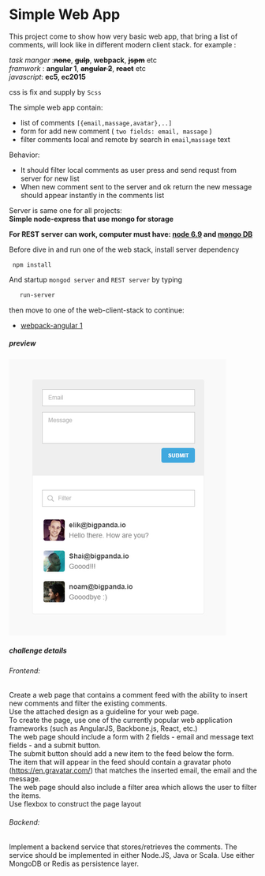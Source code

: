 # Simple Web App

This project come to show how very basic web app, that bring a list of comments,
 will look like in different modern client stack. for example :  
  
  _task manger_ :~~**none**~~, ~~**gulp**~~, **webpack**, ~~**jspm**~~ etc  
  _framwork_ : **angular 1**, ~~**angular 2**~~, ~~**react**~~ etc  
  _javascript_: **ec5, ec2015**   
  
 css is fix and supply by `Scss` 
  
  
The simple web app contain:
  * list of comments `[{email,massage,avatar},..]`
  * form for add new comment ( `two fields: email, massage` )
  * filter comments local and remote by search in  `email`,`massage` text

Behavior:
  * It should filter local comments as user press and send requst from server for new list  
  * When new comment sent to the server and ok return the new message should appear instantly in the comments list
   
Server is same one for all projects:  
**Simple node-express that use mongo for storage**

**For REST server can work, computer must have:
[node 6.9](https://nodejs.org/dist/v6.9.1/node-v6.9.1-x64.msi) and
[mongo DB](https://www.mongodb.com/download-center?jmp=docs&_ga=1.55067691.1845113226.1478469911#community)**

Before dive in and run one of the web stack, install server dependency 
```
 npm install
```

And startup `mongod server` and  `REST server` by typing    
```cmd
   run-server
```

then move to one of the web-client-stack to continue: 
* [webpack-angular 1](/webpack-angular-1) 

##### preview
![preview](/asset/preview.jpg)

##### challenge details
###### Frontend:

Create a web page that contains a comment feed with the ability to insert new comments and filter the existing comments.  
Use the attached design as a guideline for your web page.  
To create the page, use one of the currently popular web application frameworks (such as AngularJS, Backbone.js, React, etc.)   
The web page should include a form with 2 fields - email and message text fields - and a submit button.    
The submit button should add a new item to the feed below the form.   
The item that will appear in the feed should contain a gravatar photo (https://en.gravatar.com/) that matches the inserted email, the email and the message.   
The web page should also include a filter area which allows the user to filter the items.  
Use flexbox to construct the page layout  
 

###### Backend:   

Implement a backend service that stores/retrieves the comments.
The service should be implemented in either Node.JS, Java or Scala.
Use either MongoDB or Redis as persistence layer. 
